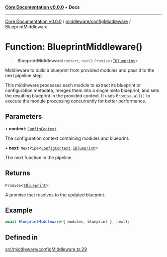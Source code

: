 [**Core Documentation v0.0.0**](../../../README.md) • **Docs**

***

[Core Documentation v0.0.0](../../../modules.md) / [middleware/configMiddleware](../README.md) / BlueprintMiddleware

# Function: BlueprintMiddleware()

> **BlueprintMiddleware**(`context`, `next`): `Promise`\<[`IBlueprint`](../../../definitions/type-aliases/IBlueprint.md)\>

Middleware to build a blueprint from provided modules and pass it to the next pipeline step.

This middleware processes each module to extract its blueprint or configuration metadata, merges
them into a single meta blueprint, and sets the resulting blueprint in the provided context.
It uses `Promise.all()` to execute the module processing concurrently for better performance.

## Parameters

• **context**: [`ConfigContext`](../../../definitions/interfaces/ConfigContext.md)

The configuration context containing modules and blueprint.

• **next**: `NextPipe`\<[`ConfigContext`](../../../definitions/interfaces/ConfigContext.md), [`IBlueprint`](../../../definitions/type-aliases/IBlueprint.md)\>

The next function in the pipeline.

## Returns

`Promise`\<[`IBlueprint`](../../../definitions/type-aliases/IBlueprint.md)\>

A promise that resolves to the updated blueprint.

## Example

```typescript
await BlueprintMiddleware({ modules, blueprint }, next);
```

## Defined in

[src/middleware/configMiddleware.ts:29](https://github.com/stonemjs/core/blob/65be5a9387baf469de681455799e33a2688aa3c9/src/middleware/configMiddleware.ts#L29)
